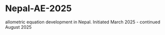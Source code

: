 # Nepal-AE-2025
allometric equation development in Nepal. Initiated March 2025 - continued August 2025
